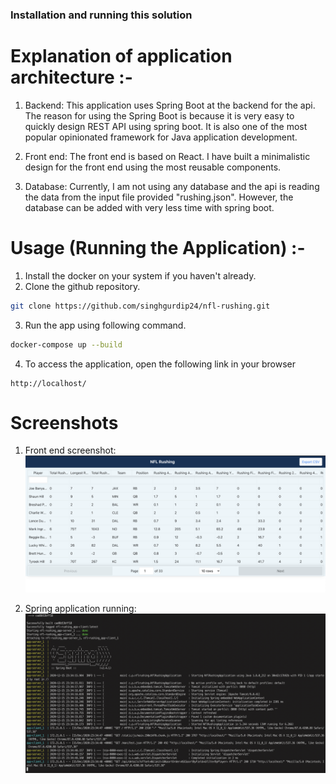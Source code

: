 ### Installation and running this solution

# Explanation of application architecture :-

1. Backend: This application uses Spring Boot at the backend for the api. The reason for using the Spring Boot is because it is very easy to quickly design REST API using spring boot. It is also one of the most popular opinionated framework for Java application development.

2. Front end: The front end is based on React. I have built a minimalistic design for the front end using the most reusable components.

3. Database: Currently, I am not using any database and the api is reading the data from the input file provided "rushing.json". However, the database can be added with very less time with spring boot.

# Usage (Running the Application) :-
1. Install the docker on your system if you haven't already.
2. Clone the github repository.
```bash
git clone https://github.com/singhgurdip24/nfl-rushing.git
```
3. Run the app using following command.
```bash
docker-compose up --build
```
4. To access the application, open the following link in your browser
```
http://localhost/
```
# Screenshots

1. Front end screenshot:
![alt text](https://github.com/singhgurdip24/nfl-rushing/blob/main/screenshots/Front%20end.png?raw=true)

2. Spring application running:
![alt text](https://github.com/singhgurdip24/nfl-rushing/blob/main/screenshots/Docker%20screenshot.png?raw=true)

